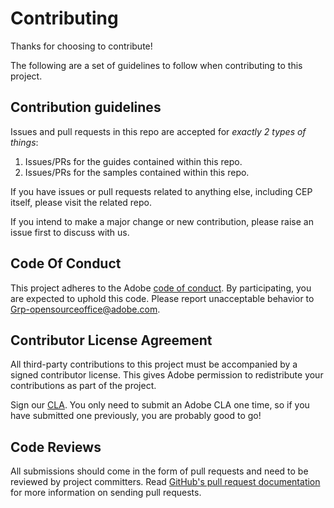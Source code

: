 # Contributing

Thanks for choosing to contribute!

The following are a set of guidelines to follow when contributing to this project.


## Contribution guidelines

Issues and pull requests in this repo are accepted for _exactly 2 types of things_:

1. Issues/PRs for the guides contained within this repo.
1. Issues/PRs for the samples contained within this repo.

If you have issues or pull requests related to anything else, including CEP itself, please visit the related repo.

If you intend to make a major change or new contribution, please raise an issue first to discuss with us.


## Code Of Conduct

This project adheres to the Adobe [code of conduct](CODE_OF_CONDUCT.md). By participating, you are expected to uphold this code. Please report unacceptable behavior to Grp-opensourceoffice@adobe.com.


## Contributor License Agreement

All third-party contributions to this project must be accompanied by a signed contributor license. This gives Adobe permission to redistribute your contributions as part of the project.

Sign our [CLA](http://adobe.github.io/cla.html). You only need to submit an Adobe CLA one time, so if you have submitted one previously, you are probably good to go!


## Code Reviews

All submissions should come in the form of pull requests and need to be reviewed by project committers. Read [GitHub's pull request documentation](https://help.github.com/articles/about-pull-requests/) for more information on sending pull requests.
